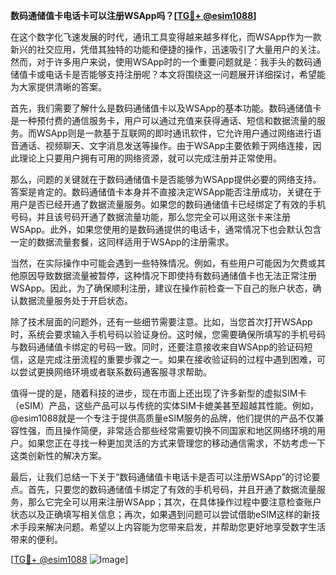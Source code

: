 **数码通储值卡电话卡可以注册WSApp吗？[[TG💪+ @esim1088](https://t.me/s/esim1088)]**

在这个数字化飞速发展的时代，通讯工具变得越来越多样化，而WSApp作为一款新兴的社交应用，凭借其独特的功能和便捷的操作，迅速吸引了大量用户的关注。然而，对于许多用户来说，使用WSApp时的一个重要问题就是：我手头的数码通储值卡或电话卡是否能够支持注册呢？本文将围绕这一问题展开详细探讨，希望能为大家提供清晰的答案。

首先，我们需要了解什么是数码通储值卡以及WSApp的基本功能。数码通储值卡是一种预付费的通信服务卡，用户可以通过充值来获得通话、短信和数据流量的服务。而WSApp则是一款基于互联网的即时通讯软件，它允许用户通过网络进行语音通话、视频聊天、文字消息发送等操作。由于WSApp主要依赖于网络连接，因此理论上只要用户拥有可用的网络资源，就可以完成注册并正常使用。

那么，问题的关键就在于数码通储值卡是否能够为WSApp提供必要的网络支持。答案是肯定的。数码通储值卡本身并不直接决定WSApp能否注册成功，关键在于用户是否已经开通了数据流量服务。如果您的数码通储值卡已经绑定了有效的手机号码，并且该号码开通了数据流量功能，那么您完全可以用这张卡来注册WSApp。此外，如果您使用的是数码通提供的电话卡，通常情况下也会默认包含一定的数据流量套餐，这同样适用于WSApp的注册需求。

当然，在实际操作中可能会遇到一些特殊情况。例如，有些用户可能因为欠费或其他原因导致数据流量被暂停，这种情况下即使持有数码通储值卡也无法正常注册WSApp。因此，为了确保顺利注册，建议在操作前检查一下自己的账户状态，确认数据流量服务处于开启状态。

除了技术层面的问题外，还有一些细节需要注意。比如，当您首次打开WSApp时，系统会要求输入手机号码以验证身份。这时候，您需要确保所填写的手机号码与数码通储值卡绑定的号码一致。同时，还要注意接收来自WSApp的验证码短信，这是完成注册流程的重要步骤之一。如果在接收验证码的过程中遇到困难，可以尝试更换网络环境或者联系数码通客服寻求帮助。

值得一提的是，随着科技的进步，现在市面上还出现了许多新型的虚拟SIM卡（eSIM）产品，这些产品可以与传统的实体SIM卡媲美甚至超越其性能。例如，@esim1088就是一个专注于提供高质量eSIM服务的品牌，他们提供的产品不仅兼容性强，而且操作简便，非常适合那些经常需要切换不同国家和地区网络环境的用户。如果您正在寻找一种更加灵活的方式来管理您的移动通信需求，不妨考虑一下这类创新性的解决方案。

最后，让我们总结一下关于“数码通储值卡电话卡是否可以注册WSApp”的讨论要点。首先，只要您的数码通储值卡绑定了有效的手机号码，并且开通了数据流量服务，那么它完全可以用来注册WSApp；其次，在具体操作过程中要注意检查账户状态以及正确填写相关信息；再次，如果遇到问题可以尝试借助eSIM这样的新技术手段来解决问题。希望以上内容能为您带来启发，并帮助您更好地享受数字生活带来的便利。

[[TG💪+ @esim1088](https://t.me/s/esim1088) ![Image](https://i.postimg.cc/4NQfJmqS/Snipaste-2025-05-13-00-14-12.png)]